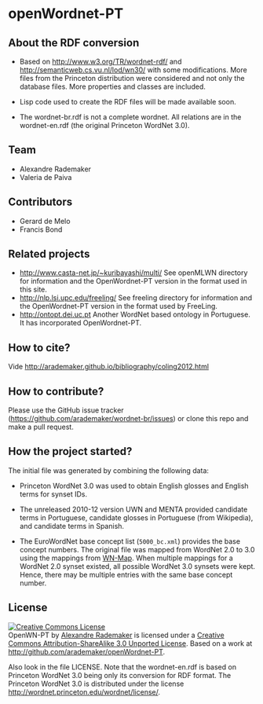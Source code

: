 
# openWordnet-PT

## About the RDF conversion

- Based on http://www.w3.org/TR/wordnet-rdf/ and
  http://semanticweb.cs.vu.nl/lod/wn30/ with some modifications. More
  files from the Princeton distribution were considered and not only
  the database files. More properties and classes are included.
  
- Lisp code used to create the RDF files will be made available soon.

- The wordnet-br.rdf is not a complete wordnet. All relations are in
  the wordnet-en.rdf (the original Princeton WordNet 3.0).


## Team

- Alexandre Rademaker
- Valeria de Paiva

## Contributors

- Gerard de Melo
- Francis Bond

## Related projects

- http://www.casta-net.jp/~kuribayashi/multi/ See openMLWN directory
  for information and the OpenWordnet-PT version in the format used in
  this site.
- http://nlp.lsi.upc.edu/freeling/ See freeling directory for
  information and the OpenWordnet-PT version in the format used by
  FreeLing.
- http://ontopt.dei.uc.pt Another WordNet based ontology in
  Portuguese. It has incorporated OpenWordnet-PT.

## How to cite?

Vide http://arademaker.github.io/bibliography/coling2012.html

## How to contribute?

Please use the GitHub issue tracker
(https://github.com/arademaker/wordnet-br/issues) or clone this repo
and make a pull request. 

## How the project started?

The initial file was generated by combining the following data:

- Princeton WordNet 3.0 was used to obtain English glosses and English
  terms for synset IDs.

- The unreleased 2010-12 version UWN and MENTA provided candidate
  terms in Portuguese, candidate glosses in Portuguese (from
  Wikipedia), and candidate terms in Spanish.

- The EuroWordNet base concept list (`5000_bc.xml`) provides the base
  concept numbers. The original file was mapped from WordNet 2.0 to
  3.0 using the mappings from
  [WN-Map](http://nlp.lsi.upc.edu/web/index.php?option=com_content&task=view&id=21&Itemid=57). When
  multiple mappings for a WordNet 2.0 synset existed, all possible
  WordNet 3.0 synsets were kept. Hence, there may be multiple entries
  with the same base concept number.


## License

<p><a rel="license" href="http://creativecommons.org/licenses/by-sa/3.0/deed.en_US"><img alt="Creative Commons License" style="border-width:0" src="http://i.creativecommons.org/l/by-sa/3.0/88x31.png" /></a><br /><span xmlns:dct="http://purl.org/dc/terms/" href="http://purl.org/dc/dcmitype/Dataset" property="dct:title" rel="dct:type">OpenWN-PT</span> by <a xmlns:cc="http://creativecommons.org/ns#" href="http://arademaker.github.com" property="cc:attributionName" rel="cc:attributionURL">Alexandre Rademaker</a> is licensed under a <a rel="license" href="http://creativecommons.org/licenses/by-sa/3.0/deed.en_US">Creative Commons Attribution-ShareAlike 3.0 Unported License</a>. Based on a work at <a xmlns:dct="http://purl.org/dc/terms/" href="http://github.com/arademaker/wordnet-br" rel="dct:source">http://github.com/arademaker/openWordnet-PT</a>.</p>

Also look in the file LICENSE. Note that the wordnet-en.rdf is based
on Princeton WordNet 3.0 being only its conversion for RDF format. The
Princeton WordNet 3.0 is distributed under the license
http://wordnet.princeton.edu/wordnet/license/. 

